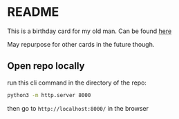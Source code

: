 # README

This is a birthday card for my old man. Can be found [here](https://McDonalds-Holiday-Card.netlify.app)

May repurpose for other cards in the future though.

## Open repo locally

run this cli command in the directory of the repo:

```bash
python3 -m http.server 8000
```

then go to `http://localhost:8000/` in the browser

